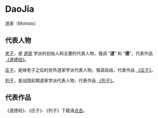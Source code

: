 # DaoJia

道家（Mohists）

## 代表人物

[老子](https://baike.baidu.com/item/%E8%80%81%E5%AD%90/5448)，是 [道家](https://baike.baidu.com/item/%E9%81%93%E5%AE%B6/131309) 学派的创始人和主要的代表人物，强调 “**道**” 和 “**德**”，代表作品[《道德经》](https://baike.baidu.com/item/%E9%81%93%E5%BE%B7%E7%BB%8F)。

[庄子](https://baike.baidu.com/item/%E5%BA%84%E5%AD%90/8074)，是继老子之后的另外道家学派代表人物，强调自由，代表作品 [《庄子》](https://baike.baidu.com/item/%E5%BA%84%E5%AD%90/2451694)。

[列子](https://baike.baidu.com/item/%E5%88%97%E5%AD%90/190377)，是战国前期道家学派代表人物，代表作品 [《列子》](https://baike.baidu.com/item/%E5%88%97%E5%AD%90/13826028)。

## 代表作品

《道德经》、《庄子》、《列子》下载请[点击](https://github.com/Chinese-Traditional-Culture/DaoJia/releases/tag/V0.0.2)。
